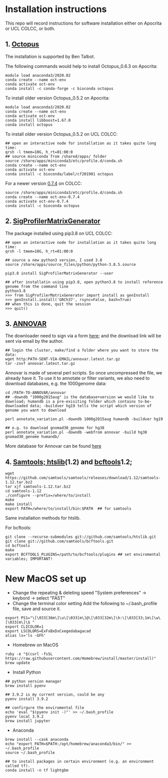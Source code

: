 # Installation instructions
This repo will record instructions for software installation either on Apocrita or UCL COLCC, or both.
## 1. [Octopus](https://github.com/luntergroup/octopus)
The installation is supported by Ben Talbot.

The following commands would help to install Octopus_0.6.3 on Apocrita:

```
module load anaconda3/2020.02
conda create --name oct-env
conda activate oct-env
conda install -c conda-forge -c bioconda octopus
```

To install older version Octopus_0.5.2 on Apocrita:

```
module load anaconda3/2020.02
conda create --name oct-env
conda activate oct-env
conda install libboost=1.67.0
conda install octopus
```

To install older version Octopus_0.5.2 on UCL COLCC:

```
## open an interactive node for installation as it takes quite long time:
qrsh -l tmem=10G, h_rt=01:00:0
## source miniconda from /shared/apps/ folder
source /share/apps/miniconda3/etc/profile.d/conda.sh
conda create --name oct-env
conda activate oct-env
conda install -c bioconda/label/cf201901 octopus
```

For a newer version [0.7.4](https://anaconda.org/bioconda/octopus) on COLCC:
```
source /share/apps/miniconda3/etc/profile.d/conda.sh
conda create --name oct-env-0.7.4
conda activate oct-env-0.7.4
conda install -c bioconda octopus
```

## 2. [SigProfilerMatrixGenerator](https://github.com/AlexandrovLab/SigProfilerMatrixGenerator)

The package installed using pip3.8 on UCL COLCC:

```
## open an interactive node for installation as it takes quite long time:
qrsh -l tmem=10G, h_rt=01:00:0

## source a new python3 version, I used 3.8
source /share/apps/source_files/python/python-3.8.5.source

pip3.8 install SigProfilerMatrixGenerator --user

## after installatin using pip3.8, open python3.8 to install reference genome from the command line
python3.8
>>> from SigProfilerMatrixGenerator import install as genInstall
>>> genInstall.install('GRCh37', rsync=False, bash=True)
## when this is done, quit the session
>>> quit()
```
## 3. [ANNOVAR](https://annovar.openbioinformatics.org/en/latest/user-guide/download/)

The downloader need to sign via a form [here](https://www.openbioinformatics.org/annovar/annovar_download_form.php); and the download link will be sent via email by the author.

```
## login the cluster, make/find a folder where you want to store the data:
wget http:PATH-SENT-VIA-EMAIL/annovar.latest.tar.gz
tar -zxvf annovar.latest.tar.gz
```

Annovar is made of several perl scripts. So once uncompressed the file, we already have it. To use it to annotate or filter variants, we also need to download databases, e.g. the 1000genome data:

```
cd /PATH-TO-ANNOVAR/annovar
## -downdb "1000g2015aug" is the database+version we would like to download; humandb is a pre-exisiting folder which contains to-be-downloaded data; -buildver hg19 tells the script which version of genome you want to download

perl annotate_variation.pl -downdb 1000g2015aug humandb -buildver hg19

## e.g. to download gnomad30_genome for hg38
perl annotate_variation.pl -downdb -webfrom annovar -build hg38 gnomad30_genome humandb/
```
More database for Annovar can be found [here](https://annovar.openbioinformatics.org/en/latest/user-guide/download/)
## 4. [Samtools; htslib](http://www.htslib.org/download/)(1.2) and [bcftools](http://samtools.github.io/bcftools/howtos/install.html)1.2;

```
wget https://github.com/samtools/samtools/releases/download/1.12/samtools-1.12.tar.bz2
tar xjf samtools-1.12.tar.bz2
cd samtools-1.12
./configure --prefix=/where/to/install
make
make install
export PATH=/where/to/install/bin:$PATH  ## for samtools
```
Same installation methods for htslib.

For bcftools:
```
git clone --recurse-submodules git://github.com/samtools/htslib.git
git clone git://github.com/samtools/bcftools.git
cd bcftools
make
export BCFTOOLS_PLUGINS=/path/to/bcftools/plugins ## set enviromental variables; IMPORTANT!
```

# New MacOS set up

+ Change the repeating & deleting speed "System preferences" -> keybord -> select "FAST"
+ Change the terminal color setting
Add the following to ~/.bash_profile file, save and source it.
```
export PS1="\[\033[36m\]\u\[\033[m\]@\[\033[32m\]\h:\[\033[33;1m\]\w\[\033[m\]\$ "
export CLICOLOR=1
export LSCOLORS=ExFxBxDxCxegedabagacad
alias ls='ls -GFh'
```

+ Homebrew on MacOS

```
ruby -e "$(curl -fsSL https://raw.githubusercontent.com/Homebrew/install/master/install)"
brew update
```

+ Install Python
```
## python version manager
brew install pyenv

## 3.9.2 is my current version, could be any
pyenv install 3.9.2

## confirgure the enviromental file
echo 'eval "$(pyenv init -)"' >> ~/.bash_profile
pyenv local 3.9.2
brew install jupyter
```

+ Anaconda
```
brew install --cask anaconda
echo "export PATH=$PATH:/opt/homebrew/anaconda3/bin/" >> ~/.bash_profile
source ~/.bash_profile

## to install packages in certain environment (e.g. an environment called tf).
conda install -n tf lightgbm
```
